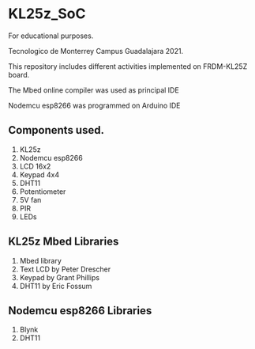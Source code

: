 # KL25z_SoC

For educational purposes.

Tecnologico de Monterrey Campus Guadalajara 2021.

This repository includes different activities implemented on FRDM-KL25Z board.

The Mbed online compiler was used as principal IDE

Nodemcu esp8266 was programmed on Arduino IDE

## Components used.

1. KL25z
2. Nodemcu esp8266
3. LCD 16x2
4. Keypad 4x4
5. DHT11
6. Potentiometer
7. 5V fan
8. PIR
9. LEDs

## KL25z Mbed Libraries

1. Mbed library
2. Text LCD by Peter Drescher
3. Keypad by Grant Phillips
4. DHT11 by Eric Fossum

## Nodemcu esp8266 Libraries

1. Blynk
2. DHT11
